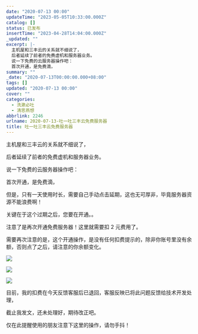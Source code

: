 ```yaml
---
date: "2020-07-13 00:00"
updateTime: "2023-05-05T10:33:00.000Z"
catalog: []
status: 已发布
insertTime: "2023-04-28T14:04:00.000Z"
_updated: ""
excerpt: |-
  主机屋和三丰云的关系就不细说了，
  后者延续了前者的免费虚机和服务器业务。
  说一下免费的云服务器操作吧：
  首次开通，是免费滴，
summary: ""
_date: "2020-07-13T00:00:00.000+08:00"
tags: []
updated: "2020-07-13 00:00"
cover: ""
categories:
  - 洗漱必吐
  - 清思燕想
abbrlink: 2246
urlname: 2020-07-13-吐一吐三丰云免费服务器
title: 吐一吐三丰云免费服务器
---
```


主机屋和三丰云的关系就不细说了，

后者延续了前者的免费虚机和服务器业务。

说一下免费的云服务器操作吧：

首次开通，是免费滴，

但是，只有一天使用时长，需要自己手动点击延期，这也无可厚非，毕竟服务器资源不能浪费啊！

关键在于这个过期之后，您要在开通。。

注意了是再次开通免费服务器！这里就需要扣 2 元费用了。

需要再次注意的是，这个开通操作，是没有任何扣费提示的，除非你账号里没有余额，否则点了之后，请注意的你余额变化。

![](http://image.bmqy.net/wp-content/uploads/2020/07/QQ截图20200713092111-1024x568.png)

![](http://image.bmqy.net/wp-content/uploads/2020/07/QQ截图20200713091824-1024x529.png)

![](http://image.bmqy.net/wp-content/uploads/2020/07/QQ截图20200713091844-1024x575.png)

目前，我的扣费在今天反馈客服后已退回，客服反映已将此问题反馈给技术开发处理，

截止我发文，还未处理好，期待改正吧。

仅在此提醒使用的朋友注意下这里的操作，请勿手抖！
